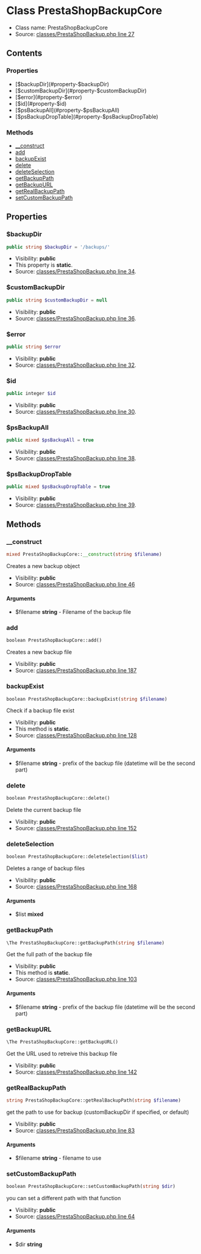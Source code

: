 Class PrestaShopBackupCore
=====================





* Class name: PrestaShopBackupCore
* Source: [classes/PrestaShopBackup.php line 27](https://github.com/PrestaShop/PrestaShop/blob/1.6.0.13/classes/PrestaShopBackup.php#L27)


Contents
--------


### Properties

* [$backupDir](#property-$backupDir)
* [$customBackupDir](#property-$customBackupDir)
* [$error](#property-$error)
* [$id](#property-$id)
* [$psBackupAll](#property-$psBackupAll)
* [$psBackupDropTable](#property-$psBackupDropTable)

### Methods

* [__construct](#method-__construct)
* [add](#method-add)
* [backupExist](#method-backupExist)
* [delete](#method-delete)
* [deleteSelection](#method-deleteSelection)
* [getBackupPath](#method-getBackupPath)
* [getBackupURL](#method-getBackupURL)
* [getRealBackupPath](#method-getRealBackupPath)
* [setCustomBackupPath](#method-setCustomBackupPath)




Properties
----------


### <a name="property-$backupDir"></a>$backupDir

```php
public string $backupDir = '/backups/'
```





* Visibility: **public**
* This property is **static**.
* Source: [classes/PrestaShopBackup.php line 34](https://github.com/PrestaShop/PrestaShop/blob/1.6.0.13/classes/PrestaShopBackup.php#L34).


### <a name="property-$customBackupDir"></a>$customBackupDir

```php
public string $customBackupDir = null
```





* Visibility: **public**
* Source: [classes/PrestaShopBackup.php line 36](https://github.com/PrestaShop/PrestaShop/blob/1.6.0.13/classes/PrestaShopBackup.php#L36).


### <a name="property-$error"></a>$error

```php
public string $error
```





* Visibility: **public**
* Source: [classes/PrestaShopBackup.php line 32](https://github.com/PrestaShop/PrestaShop/blob/1.6.0.13/classes/PrestaShopBackup.php#L32).


### <a name="property-$id"></a>$id

```php
public integer $id
```





* Visibility: **public**
* Source: [classes/PrestaShopBackup.php line 30](https://github.com/PrestaShop/PrestaShop/blob/1.6.0.13/classes/PrestaShopBackup.php#L30).


### <a name="property-$psBackupAll"></a>$psBackupAll

```php
public mixed $psBackupAll = true
```





* Visibility: **public**
* Source: [classes/PrestaShopBackup.php line 38](https://github.com/PrestaShop/PrestaShop/blob/1.6.0.13/classes/PrestaShopBackup.php#L38).


### <a name="property-$psBackupDropTable"></a>$psBackupDropTable

```php
public mixed $psBackupDropTable = true
```





* Visibility: **public**
* Source: [classes/PrestaShopBackup.php line 39](https://github.com/PrestaShop/PrestaShop/blob/1.6.0.13/classes/PrestaShopBackup.php#L39).


Methods
-------


### <a name="method-__construct"></a>__construct

```php
mixed PrestaShopBackupCore::__construct(string $filename)
```

Creates a new backup object



* Visibility: **public**
* Source: [classes/PrestaShopBackup.php line 46](https://github.com/PrestaShop/PrestaShop/blob/1.6.0.13/classes/PrestaShopBackup.php#L46)


#### Arguments
* $filename **string** - Filename of the backup file



### <a name="method-add"></a>add

```php
boolean PrestaShopBackupCore::add()
```

Creates a new backup file



* Visibility: **public**
* Source: [classes/PrestaShopBackup.php line 187](https://github.com/PrestaShop/PrestaShop/blob/1.6.0.13/classes/PrestaShopBackup.php#L187)




### <a name="method-backupExist"></a>backupExist

```php
boolean PrestaShopBackupCore::backupExist(string $filename)
```

Check if a backup file exist



* Visibility: **public**
* This method is **static**.
* Source: [classes/PrestaShopBackup.php line 128](https://github.com/PrestaShop/PrestaShop/blob/1.6.0.13/classes/PrestaShopBackup.php#L128)


#### Arguments
* $filename **string** - prefix of the backup file (datetime will be the second part)



### <a name="method-delete"></a>delete

```php
boolean PrestaShopBackupCore::delete()
```

Delete the current backup file



* Visibility: **public**
* Source: [classes/PrestaShopBackup.php line 152](https://github.com/PrestaShop/PrestaShop/blob/1.6.0.13/classes/PrestaShopBackup.php#L152)




### <a name="method-deleteSelection"></a>deleteSelection

```php
boolean PrestaShopBackupCore::deleteSelection($list)
```

Deletes a range of backup files



* Visibility: **public**
* Source: [classes/PrestaShopBackup.php line 168](https://github.com/PrestaShop/PrestaShop/blob/1.6.0.13/classes/PrestaShopBackup.php#L168)


#### Arguments
* $list **mixed**



### <a name="method-getBackupPath"></a>getBackupPath

```php
\The PrestaShopBackupCore::getBackupPath(string $filename)
```

Get the full path of the backup file



* Visibility: **public**
* This method is **static**.
* Source: [classes/PrestaShopBackup.php line 103](https://github.com/PrestaShop/PrestaShop/blob/1.6.0.13/classes/PrestaShopBackup.php#L103)


#### Arguments
* $filename **string** - prefix of the backup file (datetime will be the second part)



### <a name="method-getBackupURL"></a>getBackupURL

```php
\The PrestaShopBackupCore::getBackupURL()
```

Get the URL used to retreive this backup file



* Visibility: **public**
* Source: [classes/PrestaShopBackup.php line 142](https://github.com/PrestaShop/PrestaShop/blob/1.6.0.13/classes/PrestaShopBackup.php#L142)




### <a name="method-getRealBackupPath"></a>getRealBackupPath

```php
string PrestaShopBackupCore::getRealBackupPath(string $filename)
```

get the path to use for backup (customBackupDir if specified, or default)



* Visibility: **public**
* Source: [classes/PrestaShopBackup.php line 83](https://github.com/PrestaShop/PrestaShop/blob/1.6.0.13/classes/PrestaShopBackup.php#L83)


#### Arguments
* $filename **string** - filename to use



### <a name="method-setCustomBackupPath"></a>setCustomBackupPath

```php
boolean PrestaShopBackupCore::setCustomBackupPath(string $dir)
```

you can set a different path with that function



* Visibility: **public**
* Source: [classes/PrestaShopBackup.php line 64](https://github.com/PrestaShop/PrestaShop/blob/1.6.0.13/classes/PrestaShopBackup.php#L64)


#### Arguments
* $dir **string**


